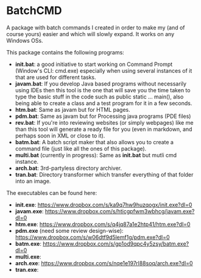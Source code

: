 # BatchCMD
A package with batch commands I created in order to make my (and of course yours) easier and which will slowly expand.
It works on any Windows OSs.

This package contains the following programs:
-   **init.bat**: a good initiative to start working on Command Prompt (Window's CLI: cmd.exe) especially when using several instances of it that are used for different tasks.
-   **javam.bat**: If you develop Java based programs without necessarily using IDEs then this tool is the one that will save you the time taken to type the basic stuff in the code such as public static ... main(), also being able to create a class and a test program for it in a few seconds.
-   **htm.bat**: Same as javam but for HTML pages.
-   **pdm.bat**: Same as javam but for Processing java programs (PDE files)
-   **rev.bat**: If you're into reviewing websites (or simply webpages) like me than this tool will generate a ready file for you (even in markdown, and perhaps soon in XML or close to it).
-   **batm.bat**: A batch script maker that also allows you to create a command file (just like all the ones of this package).
-   **multi.bat** (currently in progress): Same as **init.bat** but mutli cmd instance.
-   **arch.bat**: 3rd-partyless directory archiver.
-   **tran.bat**: Directory transformer which transfer everything of that folder into an image.

The executables can be found here:
-   **init.exe**: https://www.dropbox.com/s/ka9q7hw9huzqogx/init.exe?dl=0
-   **javam.exe**: https://www.dropbox.com/s/hticgpfwm3wbhcg/javam.exe?dl=0
-   **htm.exe**: https://www.dropbox.com/s/q4jq87a1e2htp41/htm.exe?dl=0
-   **pdm.exe** (need some review design-wise): https://www.dropbox.com/s/w06dtf9d5lemf1g/pdm.exe?dl=0
-   **batm.exe**: https://www.dropbox.com/s/gp1od9qpc4y5zsy/batm.exe?dl=0
-   **multi.exe**: 
-   **arch.exe**: https://www.dropbox.com/s/nqe1e197rl88soq/arch.exe?dl=0
-   **tran.exe**: 
